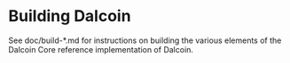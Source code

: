 Building Dalcoin
================

See doc/build-*.md for instructions on building the various
elements of the Dalcoin Core reference implementation of Dalcoin.
